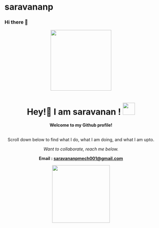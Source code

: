 # saravananp


### Hi there 👋


<div align="center"><img src="./mypic.jpg" style="height: 200px;"></div>

<h1 align="center">Hey!👋 I am saravanan ! <img src="https://media.giphy.com/media/SXyDYS8HSWfaMTmKGJ/giphy.gif" width="40px"></h1>

<div align="center">

<b>Welcome to my Github profile!</b> 

<br>Scroll down below to find what I do, what I am doing, and what I am upto.<br>   

<i>Want to collaborate, reach me below.</i>

<b> Email : saravananpmech001@gmail.com</b>

<img height="190em" src="https://github-readme-stats.vercel.app/api?username=saravananp-001" />
